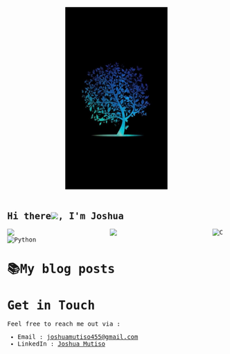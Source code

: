 <div id="header" align="center">
<img height = "30%" width="47%" src="/tree.jpg">
</div>
<img><samp> <h2>Hi there<img src="https://github.com/TheDudeThatCode/TheDudeThatCode/blob/master/Assets/Hi.gif" width="25px">, I'm Joshua  </samp></h2>

<img align="left" width="47%" src="https://github-readme-stats.vercel.app/api?username=Mozzie455&show_icons=true&theme=prussian"/>

<img align="left" width="47%" src="https://github-readme-stats.vercel.app/api/top-langs/?username=Mozzie455&theme=prussian&layout=compact"/>



<img  align="left" alt="C" src="https://img.shields.io/badge/c-%2300599C.svg?style=for-the-badge&logo=c&logoColor=white"/>
<img alt="Python" src="https://img.shields.io/badge/python-3670A0?style=for-the-badge&logo=python&logoColor=ffdd54"/>

# 📚My blog posts
<!-- BLOG-POST-LIST:START -->
<!-- BLOG-POST-LIST:END -->

# Get in Touch
Feel free to reach me out via :
- Email : [joshuamutiso455@gmail.com](mailto:joshuamutiso455@gmail.com)
- LinkedIn : [Joshua Mutiso](https://linkedin.com/in/joshuamutiso)
